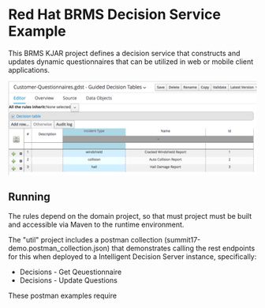 # Red Hat BRMS Decision Service Example

This BRMS KJAR project defines a decision service that constructs and updates dynamic questionnaires that can be utilized in web or mobile client applications.

![Questionnaires defined in guided decision table](guided-decision-table.png "Example of a guided decision table")

## Running

The rules depend on the domain project, so that must project must be built and accessible via Maven to the runtime environment.

The "util" project includes a postman collection (summit17-demo.postman_collection.json) that demonstrates calling the rest endpoints for this when deployed to a Intelligent Decision Server instance, specifically:

* Decisions - Get Qeuestionnaire
* Decisions - Update Questions

These postman examples require 
